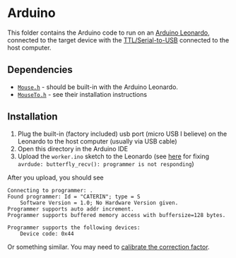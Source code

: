 # Arduino

This folder contains the Arduino code to run on an [Arduino Leonardo](https://docs.arduino.cc/hardware/leonardo), connected to the target device with the [TTL/Serial-to-USB](https://www.amazon.com/dp/B07BBPX8B8) connected to the host computer.

## Dependencies

- [`Mouse.h`](https://www.arduino.cc/reference/en/language/functions/usb/mouse/) - should be built-in with the Arduino Leonardo.
- [`MouseTo.h`](https://github.com/per1234/MouseTo) - see their installation instructions

## Installation

1. Plug the built-in (factory included) usb port (micro USB I believe) on the Leonardo to the host computer (usually via USB cable)
2. Open this directory in the Arduino IDE
3. Upload the `worker.ino` sketch to the Leonardo (see [here](https://stackoverflow.com/a/50006773/15396573) for fixing `avrdude: butterfly_recv(): programmer is not responding`)

After you upload, you should see

```
Connecting to programmer: .
Found programmer: Id = "CATERIN"; type = S
    Software Version = 1.0; No Hardware Version given.
Programmer supports auto addr increment.
Programmer supports buffered memory access with buffersize=128 bytes.

Programmer supports the following devices:
    Device code: 0x44
```

Or something similar. You may need to [calibrate the correction factor](https://github.com/ThatXliner/FADAIG/blob/6588f08d7d2319c696cf31a900ff606a4254b51a/src/worker/worker.ino#L21).
